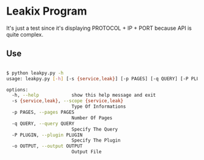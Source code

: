 # Leakix Program

It's just a test since it's displaying PROTOCOL + IP + PORT because API is quite complex.


## Use

```bash

$ python leakpy.py -h
usage: leakpy.py [-h] [-s {service,leak}] [-p PAGES] [-q QUERY] [-P PLUGIN] [-o OUTPUT]

options:
  -h, --help            show this help message and exit
  -s {service,leak}, --scope {service,leak}
                        Type Of Informations
  -p PAGES, --pages PAGES
                        Number Of Pages
  -q QUERY, --query QUERY
                        Specify The Query
  -P PLUGIN, --plugin PLUGIN
                        Specify The Plugin
  -o OUTPUT, --output OUTPUT
                        Output File


```
